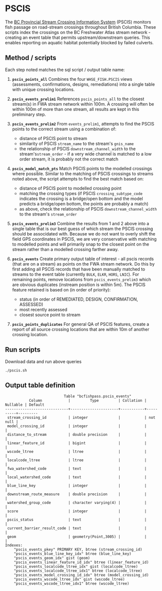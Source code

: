 # PSCIS

The [BC Provincial Stream Crossing Information System](https://www2.gov.bc.ca/gov/content/environment/natural-resource-stewardship/land-based-investment/investment-categories/fish-passage) (PSCIS) monitors fish passage on road-stream crossings throughout British Columbia. These scripts index the crossings on the BC Freshwater Atlas stream network - creating an event table that permits upstream/downstream queries. This enables reporting on aquatic habitat potentially blocked by failed culverts.

## Method / scripts

Each step noted matches the sql script / output table name:

1. **`pscis_points_all`**  Combines the four `WHSE_FISH.PSCIS` views (assessments, confirmations, designs, remediations) into a single table with unique crossing locations.

2. **`pscis_events_prelim1`**  References `pscis_points_all` to the closest stream(s) in FWA stream network within 100m. A crossing will often be within 100m of more than one stream, all results are kept in this preliminary step.

3. **`pscis_events_prelim2`** From `events_prelim1`, attempts to find the PSCIS points to the correct stream using a combination of:

    - distance of PSCIS point to stream
    - similarity of PSCIS `stream_name` to the stream's `gnis_name`
    - the relationship of PSCIS `downstream_channel_width` to the stream's`stream_order` - if a very wide channel is matched to a low order stream, it is probably not the correct match

4. **`pscis_model_match_pts`** Match PSCIS points to the modelled crossings where possible. Similar to the matching of PSCIS crossings to streams noted above, the script attempts to find the best match based on:

    - distance of PSCIS point to modelled crossing point
    - matching the crossing types (if PSCIS `crossing_subtype_code` indicates the crossing is a bridge/open bottom and the model predicts a bridge/open bottom, the points are probably a match)
    - as above, check the relationship of PSCIS `downstream_channel_width` to the stream's `stream_order`

5. **`pscis_events_prelim3`**  Combine the results from 1 and 2 above into a single table that is our best guess of which stream the PSCIS crossing should be associdated with. Because we do not want to overly shift the field GPS coordinates in PSCIS, we are very conservative with matching to modelled points and will primarily snap to the closest point on the stream rather than a modelled crossing farther away.

6. **`pscis_events`**  Create primary output table of interest - all pscis records (that are on a stream) as points on the FWA stream network.
Do this by first adding all PSCIS records that have been manually matched to streams to the event table (currently `BULK`, `ELKR`, `HORS`, `LNIC`).
For remaining points, remove locations from `pscis_events_prelim3` which are obvious duplicates (instream position is within 5m).
The PSCIS feature retained is based on (in order of priority):
    - status (in order of REMEDIATED, DESIGN, CONFIRMATION, ASSESSED)
    - most recently assessed
    - closest source point to stream

7. **`pscis_points_duplicates`** For general QA of PSCIS features, create a report of all source crossing locations that are within 10m of another crossing location.


## Run scripts

Download data and run above queries

    ./pscis.sh

## Output table definition

```
                           Table "bcfishpass.pscis_events"
           Column            |         Type         | Collation | Nullable | Default
-----------------------------+----------------------+-----------+----------+---------
 stream_crossing_id          | integer              |           | not null |
 model_crossing_id           | integer              |           |          |
 distance_to_stream          | double precision     |           |          |
 linear_feature_id           | bigint               |           |          |
 wscode_ltree                | ltree                |           |          |
 localcode_ltree             | ltree                |           |          |
 fwa_watershed_code          | text                 |           |          |
 local_watershed_code        | text                 |           |          |
 blue_line_key               | integer              |           |          |
 downstream_route_measure    | double precision     |           |          |
 watershed_group_code        | character varying(4) |           |          |
 score                       | integer              |           |          |
 pscis_status                | text                 |           |          |
 current_barrier_result_code | text                 |           |          |
 geom                        | geometry(Point,3005) |           |          |
Indexes:
    "pscis_events_pkey" PRIMARY KEY, btree (stream_crossing_id)
    "pscis_events_blue_line_key_idx" btree (blue_line_key)
    "pscis_events_geom_idx" gist (geom)
    "pscis_events_linear_feature_id_idx" btree (linear_feature_id)
    "pscis_events_localcode_ltree_idx" gist (localcode_ltree)
    "pscis_events_localcode_ltree_idx1" btree (localcode_ltree)
    "pscis_events_model_crossing_id_idx" btree (model_crossing_id)
    "pscis_events_wscode_ltree_idx" gist (wscode_ltree)
    "pscis_events_wscode_ltree_idx1" btree (wscode_ltree)
```